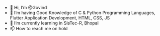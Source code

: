 - 👋 Hi, I’m @Govind
- 👀 I’m having Good Knowledge of C & Python Programming Languages, Flutter Application Development, HTML, CSS, JS
- 🌱 I’m currently learning in SisTec-R, Bhopal
- 📫 How to reach me on hold

<!---
Govind/I_Govind is a ✨ special ✨ repository because its `README.md` (this file) appears on your GitHub profile.
You can click the Preview link to take a look at your changes.
--->
